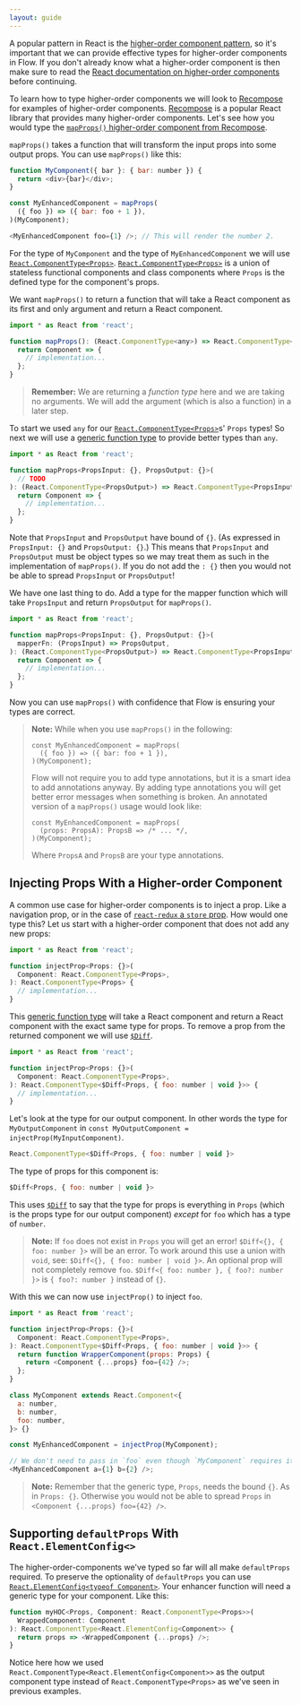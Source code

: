 ```yaml
---
layout: guide
---
```


A popular pattern in React is the [higher-order component pattern][], so it's
important that we can provide effective types for higher-order components in
Flow. If you don't already know what a higher-order component is then make sure
to read the [React documentation on higher-order components][] before
continuing.

[higher-order component pattern]: https://facebook.github.io/react/docs/higher-order-components.html
[React documentation on higher-order components]: https://facebook.github.io/react/docs/higher-order-components.html

To learn how to type higher-order components we will look to [Recompose][] for
examples of higher-order components. [Recompose][] is a popular React library
that provides many higher-order components. Let's see how you would type the
[`mapProps()` higher-order component from Recompose][].

[Recompose]: https://github.com/acdlite/recompose
[`mapProps()` higher-order component from Recompose]: https://github.com/acdlite/recompose/blob/0ff7cf36f35e97dbd422a6924c7e7eddd47d0d34/docs/API.md#mapprops

`mapProps()` takes a function that will transform the input props into some
output props. You can use `mapProps()` like this:

```js
function MyComponent({ bar }: { bar: number }) {
  return <div>{bar}</div>;
}

const MyEnhancedComponent = mapProps(
  ({ foo }) => ({ bar: foo + 1 }),
)(MyComponent);

<MyEnhancedComponent foo={1} />; // This will render the number 2.
```

For the type of `MyComponent` and the type of `MyEnhancedComponent` we will use
[`React.ComponentType<Props>`](../types/#toc-react-componenttype).
[`React.ComponentType<Props>`](../types/#toc-react-componenttype) is a union of
stateless functional components and class components where `Props` is the
defined type for the component's props.

We want `mapProps()` to return a function that will take a React component as
its first and only argument and return a React component.

```js
import * as React from 'react';

function mapProps(): (React.ComponentType<any>) => React.ComponentType<any> {
  return Component => {
    // implementation...
  };
}
```

> **Remember:** We are returning a *function type* here and we are taking no
> arguments. We will add the argument (which is also a function) in a later
> step.

To start we used `any` for our
[`React.ComponentType<Props>`](../types/#toc-react-componenttype)s' `Props` types! So
next we will use a [generic function type](../../types/generics/) to provide
better types than `any`.

```js
import * as React from 'react';

function mapProps<PropsInput: {}, PropsOutput: {}>(
  // TODO
): (React.ComponentType<PropsOutput>) => React.ComponentType<PropsInput> {
  return Component => {
    // implementation...
  };
}
```

Note that `PropsInput` and `PropsOutput` have bound of `{}`. (As expressed in
`PropsInput: {}` and `PropsOutput: {}`.) This means that `PropsInput` and
`PropsOutput` must be object types so we may treat them as such in the
implementation of `mapProps()`. If you do not add the `: {}` then you would not
be able to spread `PropsInput` or `PropsOutput`!

We have one last thing to do. Add a type for the mapper function which will take
`PropsInput` and return `PropsOutput` for `mapProps()`.

```js
import * as React from 'react';

function mapProps<PropsInput: {}, PropsOutput: {}>(
  mapperFn: (PropsInput) => PropsOutput,
): (React.ComponentType<PropsOutput>) => React.ComponentType<PropsInput> {
  return Component => {
    // implementation...
  };
}
```

Now you can use `mapProps()` with confidence that Flow is ensuring your types
are correct.

> **Note:** While when you use `mapProps()` in the following:
>
> ```
> const MyEnhancedComponent = mapProps(
>   ({ foo }) => ({ bar: foo + 1 }),
> )(MyComponent);
> ```
>
> Flow will not require you to add type annotations, but it is a
> smart idea to add annotations anyway. By adding type annotations you will get
> better error messages when something is broken. An annotated version of a
> `mapProps()` usage would look like:
>
> ```
> const MyEnhancedComponent = mapProps(
>   (props: PropsA): PropsB => /* ... */,
> )(MyComponent);
> ```
>
> Where `PropsA` and `PropsB` are your type annotations.

## Injecting Props With a Higher-order Component <a class="toc" id="toc-injecting-props-with-a-higher-order-component" href="#toc-injecting-props-with-a-higher-order-component"></a>

A common use case for higher-order components is to inject a prop. Like
a navigation prop, or in the case of [`react-redux` a `store` prop][]. How would
one type this? Let us start with a higher-order component that does not add any
new props:

[`react-redux` a `store` prop]: https://github.com/reactjs/react-redux/blob/master/docs/api.md#connectmapstatetoprops-mapdispatchtoprops-mergeprops-options

```js
import * as React from 'react';

function injectProp<Props: {}>(
  Component: React.ComponentType<Props>,
): React.ComponentType<Props> {
  // implementation...
}
```

This [generic function type](../../types/generics/) will take a React component
and return a React component with the exact same type for props. To remove a
prop from the returned component we will use
[`$Diff`](../../types/utilities/#toc-diff).

```js
import * as React from 'react';

function injectProp<Props: {}>(
  Component: React.ComponentType<Props>,
): React.ComponentType<$Diff<Props, { foo: number | void }>> {
  // implementation...
}
```

Let's look at the type for our output component. In other words the type for
`MyOutputComponent` in `const MyOutputComponent = injectProp(MyInputComponent)`.

```js
React.ComponentType<$Diff<Props, { foo: number | void }>
```

The type of props for this component is:

```js
$Diff<Props, { foo: number | void }>
```

This uses [`$Diff`](../../types/utilities/#toc-diff) to say that the type for
props is everything in `Props` (which is the props type for our output
component) *except* for `foo` which has a type of `number`.

> **Note:** If `foo` does not exist in `Props` you will get an error!
> `$Diff<{}, { foo: number }>` will be an error. To work around this use a union
> with `void`, see: `$Diff<{}, { foo: number | void }>`. An optional prop will
> not completely remove `foo`. `$Diff<{ foo: number }, { foo?: number }>`
> is `{ foo?: number }` instead of `{}`.

With this we can now use `injectProp()` to inject `foo`.

```js
import * as React from 'react';

function injectProp<Props: {}>(
  Component: React.ComponentType<Props>,
): React.ComponentType<$Diff<Props, { foo: number | void }>> {
  return function WrapperComponent(props: Props) {
    return <Component {...props} foo={42} />;
  };
}

class MyComponent extends React.Component<{
  a: number,
  b: number,
  foo: number,
}> {}

const MyEnhancedComponent = injectProp(MyComponent);

// We don't need to pass in `foo` even though `MyComponent` requires it.
<MyEnhancedComponent a={1} b={2} />;
```

> **Note:** Remember that the generic type, `Props`, needs the bound `{}`. As in
> `Props: {}`. Otherwise you would not be able to spread `Props` in
> `<Component {...props} foo={42} />`.

## Supporting `defaultProps` With `React.ElementConfig<>` <a class="toc" id="toc-supporting-defaultprops-with-react-elementconfig" href="#toc-supporting-defaultprops-with-react-elementconfig"></a>

The higher-order-components we've typed so far will all make `defaultProps`
required. To preserve the optionality of `defaultProps` you can use
[`React.ElementConfig<typeof Component>`](../types/#toc-react-elementconfig).
Your enhancer function will need a generic type for your component. Like this:

```js
function myHOC<Props, Component: React.ComponentType<Props>>(
  WrappedComponent: Component
): React.ComponentType<React.ElementConfig<Component>> {
  return props => <WrappedComponent {...props} />;
}
```

Notice here how we used `React.ComponentType<React.ElementConfig<Component>>`
as the output component type instead of `React.ComponentType<Props>` as we've
seen in previous examples.

